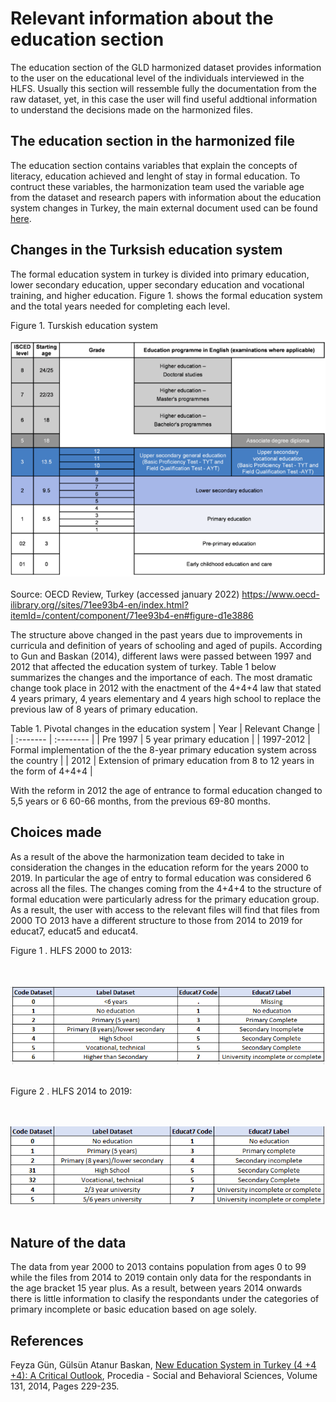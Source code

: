 
# Relevant information about the education section

The education section of the GLD harmonized dataset provides information to the user on the educational level of the individuals interviewed in the HLFS. Usually this section will ressemble fully the documentation from the raw dataset, yet, in this case the user will find useful addtional information to understand the decisions made on the harmonized files.

## The education section in the harmonized file

The education section contains variables that explain the concepts of literacy, education achieved and lenght of stay in formal education. To contruct these variables, the harmonization team used the variable age from the dataset and research papers with information about the education system changes in Turkey, the main external document used can be found [here](/Support/Country%20Survey%20Details/TUR/HLFS/Utilities/education_paper.pdf). 

## Changes in the Turksish education system

The formal education system in turkey is divided into primary education, lower secondary education, upper secondary education and vocational training, and  higher education. Figure 1. shows the formal education system and the total years needed for completing each level. 

Figure 1. Turskish education system
<br></br>
![image1](/Support/Country%20Survey%20Details/TUR/HLFS/Utilities/image1.png)
<br></br>
Source: OECD Review, Turkey (accessed january 2022) https://www.oecd-ilibrary.org//sites/71ee93b4-en/index.html?itemId=/content/component/71ee93b4-en#figure-d1e3886


The structure above changed in the past years due to improvements in curricula and definition of years of schooling and aged of pupils. According to Gun and Baskan (2014), different laws were passed between 1997 and 2012 that affected the education system of turkey. Table 1 below summarizes the changes and the importance of each. The most dramatic change took place in 2012 with the enactment of the 4+4+4 law that stated 4 years primary, 4 years elementary and 4 years high school to replace the previous law of 8 years of primary education.

Table 1. Pivotal changes in the education system
| Year	    | Relevant Change	                                                                        |
| :-------	| :--------	 	                                                                            |
| Pre 1997	| 5 year primary education                                                                |
| 1997-2012	| Formal implementation of the the 8-year primary education system across the country	    |
| 2012	    | Extension of primary education from 8 to 12 years in the form of 4+4+4                  |

With the reform in 2012 the age of entrance to formal education changed to 5,5 years or 6 60-66 months, from the previous 69-80 months.

## Choices made

As a result of the above the harmonization team decided to take in consideration the changes in the education reform for the years 2000 to 2019. In particular the age of entry to formal education was considered 6 across all the files. The changes coming from the 4+4+4 to the structure of formal education were particularly adress for the primary education group. As a result, the user with access to the relevant files will find that files from 2000 TO 2013 have a different structure to those from 2014 to 2019 for educat7, educat5 and educat4.

Figure 1 . HLFS 2000 to 2013:

<br></br>
![educ2013](/Support/Country%20Survey%20Details/TUR/HLFS/Utilities/educ_2013.png)
<br></br>

Figure 2 . HLFS 2014 to 2019:

<br></br>
![educ2014](/Support/Country%20Survey%20Details/TUR/HLFS/Utilities/educ_2014.png)
<br></br>

## Nature of the data

The data from year 2000 to 2013 contains population from ages 0 to 99 while the files from 2014 to 2019 contain only data for the respondants in the age bracket 15 year plus. As a result, between years 2014 onwards there is little information to clasify the respondants under the categories of primary incomplete or basic education based on age solely. 

## References

Feyza Gün, Gülsün Atanur Baskan,
[New Education System in Turkey (4 +4 +4): A Critical Outlook](/Support/Country%20Survey%20Details/TUR/HLFS/Utilities/New_Ed_System_Turkey.pdf),
Procedia - Social and Behavioral Sciences,
Volume 131,
2014,
Pages 229-235.
